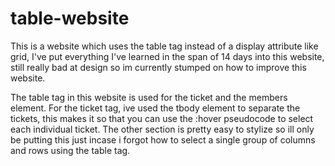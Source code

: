 # table-website

This is a website which uses the table tag instead of a display attribute like grid, I've put everything I've learned in the span of 14 days into this website, still really bad at design so im currently stumped on how to improve this website. 

The table tag in this website is used for the ticket and the members element. For the ticket tag, ive used the tbody element to separate the tickets, this makes it so that you can use the :hover pseudocode to select each individual ticket. The other section is pretty easy to stylize so ill only be putting this just incase i forgot how to select a single group of columns and rows using the table tag.

